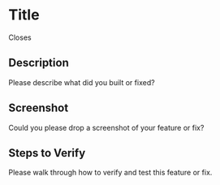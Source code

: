 # Title

Closes <!-- github ticket number, e.g., #123 -->

## Description

Please describe what did you built or fixed?

## Screenshot

Could you please drop a screenshot of your feature or fix?

## Steps to Verify

Please walk through how to verify and test this feature or fix.
